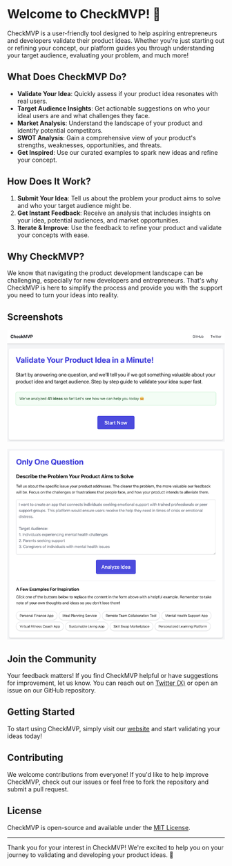 # Welcome to CheckMVP! 🎉

CheckMVP is a user-friendly tool designed to help aspiring entrepreneurs and developers validate their product ideas. Whether you're just starting out or refining your concept, our platform guides you through understanding your target audience, evaluating your problem, and much more!

## What Does CheckMVP Do?

- **Validate Your Idea**: Quickly assess if your product idea resonates with real users.
- **Target Audience Insights**: Get actionable suggestions on who your ideal users are and what challenges they face.
- **Market Analysis**: Understand the landscape of your product and identify potential competitors.
- **SWOT Analysis**: Gain a comprehensive view of your product's strengths, weaknesses, opportunities, and threats.
- **Get Inspired**: Use our curated examples to spark new ideas and refine your concept.

## How Does It Work?

1. **Submit Your Idea**: Tell us about the problem your product aims to solve and who your target audience might be.
2. **Get Instant Feedback**: Receive an analysis that includes insights on your idea, potential audiences, and market opportunities.
3. **Iterate & Improve**: Use the feedback to refine your product and validate your concepts with ease.

## Why CheckMVP?

We know that navigating the product development landscape can be challenging, especially for new developers and entrepreneurs. That's why CheckMVP is here to simplify the process and provide you with the support you need to turn your ideas into reality.

## Screenshots

![Homepage](./screenshots/checkmvp-screenshot-01.png)

![Analyze Your Concept](./screenshots/checkmvp-screenshot-02.png)

## Join the Community

Your feedback matters! If you find CheckMVP helpful or have suggestions for improvement, let us know. You can reach out on [Twitter (X)](https://twitter.com/itmistakes_com) or open an issue on our GitHub repository.

## Getting Started

To start using CheckMVP, simply visit our [website](https://demo.checkmvp.com/) and start validating your ideas today!

## Contributing

We welcome contributions from everyone! If you'd like to help improve CheckMVP, check out our issues or feel free to fork the repository and submit a pull request.

## License

CheckMVP is open-source and available under the [MIT License](LICENSE).

---

Thank you for your interest in CheckMVP! We're excited to help you on your journey to validating and developing your product ideas. 🚀

